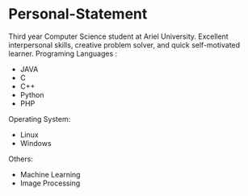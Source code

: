 # Personal-Statement
Third year Computer Science student at Ariel University. Excellent interpersonal skills, creative problem solver, and quick self-motivated learner. 
Programing Languages :  
* JAVA  
* C  
* C++  
* Python 
* PHP  
  
Operating System:  
* Linux  
* Windows  

Others:
* Machine Learning
* Image Processing
